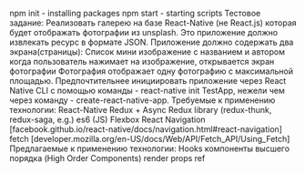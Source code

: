 npm init - installing packages
npm start - starting scripts
Тестовое задание:
Реализовать галерею на базе React-Native (не React.js) которая будет отображать фотографии из unsplash. Это приложение должно извлекать ресурс в формате JSON.
Приложение должно содержать два экрана(страницы):
Список
мини изображение с названием и автором
когда пользователь нажимает на изображение, открывается экран фотографии
Фотография
отображает одну фотографию с максимальной площадью.
Предпочтительнее инициировать приложение через React Native CLI с помощью команды - react-native init TestApp, нежели чем через команду - create-react-native-app.
Требуемые к применению технологии:
React-Native
Redux + Async Redux library (redux-thunk, redux-saga, e.g.)
es6 (JS)
Flexbox
React Navigation [facebook.github.io/react-native/docs/navigation.html#react-navigation]
fetch [developer.mozilla.org/en-US/docs/Web/API/Fetch_API/Using_Fetch]
Предлагаемые к применению технологии:
Hooks
компоненты высшего порядка (High Order Components)
render props
ref